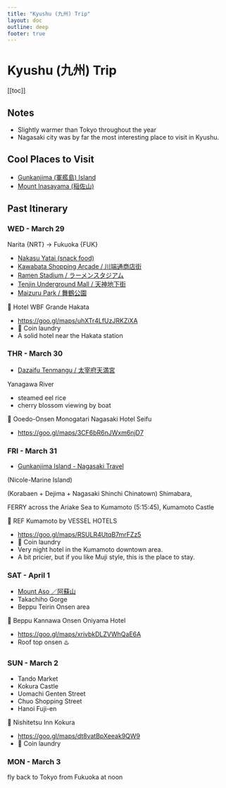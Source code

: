 ```yaml
---
title: "Kyushu (九州) Trip"
layout: doc
outline: deep
footer: true
---
```


# Kyushu (九州) Trip

[[toc]]


## Notes

* Slightly warmer than Tokyo throughout the year
* Nagasaki city was by far the most interesting place to visit in Kyushu.


## Cool Places to Visit

* [Gunkanjima (軍艦島) Island](https://www.japan-guide.com/e/e4414.html)
* [Mount Inasayama (稲佐山)](https://www.japan-guide.com/e/e4412.html)


## Past Itinerary


### WED - March 29

Narita {NRT} -> Fukuoka {FUK}

* [Nakasu Yatai (snack food)](https://goo.gl/maps/LNBpML7HtDfgDxur8)
* [Kawabata Shopping Arcade / 川端通商店街](https://goo.gl/maps/iTqqx3PAufXaoqbH6)
* [Ramen Stadium / ラーメンスタジアム](https://goo.gl/maps/vUV8nWJWg8GRMoJ3A)
* [Tenjin Underground Mall / 天神地下街](https://goo.gl/maps/WSqzMLqmxv4Ar6Ju8)
* [Maizuru Park / 舞鶴公園](https://goo.gl/maps/nGsbxrVfZ39ecrap9)

🏨 Hotel WBF Grande Hakata
* <https://goo.gl/maps/uhXTr4LfUzJRKZiXA>
* 🧺 Coin laundry
* A solid hotel near the Hakata station


### THR - March 30

* [Dazaifu Tenmangu / 太宰府天満宮](https://goo.gl/maps/dX14MNjwoR1K1ttk6)

Yanagawa River

* steamed eel rice
* cherry blossom viewing by boat

🏨 Ooedo-Onsen Monogatari Nagasaki Hotel Seifu

* <https://goo.gl/maps/3CF6bR6nJWxm6njD7>


### FRI - March 31

* [Gunkanjima Island - Nagasaki Travel](https://www.japan-guide.com/e/e4414.html)

(Nicole-Marine Island)

(Korabaen + Dejima + Nagasaki Shinchi Chinatown) Shimabara,

FERRY across the Ariake Sea to Kumamoto (5:15:45), Kumamoto Castle

🏨 REF Kumamoto by VESSEL HOTELS
* <https://goo.gl/maps/RSULR4UtqB7mrFZz5>
* 🧺 Coin laundry
* Very night hotel in the Kumamoto downtown area.
* A bit pricier, but if you like Muji style, this is the place to stay.


### SAT - April 1

* [Mount Aso ／阿蘇山](https://goo.gl/maps/ihwKvtexubjgdq9r9)
* Takachiho Gorge
* Beppu Teirin Onsen area

🏨 Beppu Kannawa Onsen Oniyama Hotel
* <https://goo.gl/maps/xrivbkDLZVWhQaE6A>
* Roof top onsen ♨️


### SUN - March 2

* Tando Market
* Kokura Castle
* Uomachi Genten Street
* Chuo Shopping Street
* Hanoi Fuji-en

🏨 Nishitetsu Inn Kokura
* <https://goo.gl/maps/dt8vatBpXeeak9QW9>
* 🧺 Coin laundry


### MON - March 3

fly back to Tokyo from Fukuoka at noon
